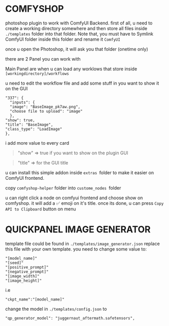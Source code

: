 # **COMFYSHOP**

photoshop plugin to work with ComfyUI Backend. first of all, u need to create a working directory somewhere and then store all files inside `./templates` folder into that folder. Note that, you must have to Symlink ComfyUI folder inside this folder and rename it `ComfyUI`

once u open the Photoshop, it will ask you that folder (onetime only)

there are 2 Panel you can work with

Main Panel are when u can load any worklows that store inside `[workingdirectory]/workflows`

u need to edit the workflow file and add some stuff in you want to show it on the GUI

```
"337": {
  "inputs": {
  "image": "BaseImage_pk7aw.png",
  "choose file to upload": "image"
  },
"show": true,
"title": "BaseImage",
"class_type": "LoadImage"
},
```

i add more value to every card

> "show" => true if you want to show on the plugin GUI

> "title" => for the GUI title

u can install this simple addon inside `extras `folder to make it easier on ComfyUI frontend.

copy `comfyshop-helper` folder into `custome_nodes `folder

u can right click a node on comfyui frontend and choose show on comfyshop. it will add a ✅ emoji on it's title. once its done, u can press  `Copy API to Clipboard` button on menu


# **QUICKPANEL IMAGE GENERATOR**

template file could be found in `./templates/image_generator.json`  replace this file with your own template. you need to change some value to:

```
"[model_name]"
"[seed]"
"[positive_prompt]"
"[negative_prompt]"
"[image_width]"
"[image_height]"
```

i.e

```
"ckpt_name":"[model_name]"
```

change the model in `./templates/config.json`  to

```
"qp_generator_model": "juggernaut_aftermath.safetensors",
```

